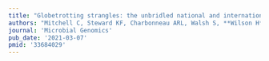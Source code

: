 ```yaml
---
title: "Globetrotting strangles: the unbridled national and international transmission of Streptococcus equi between horses"
authors: "Mitchell C, Steward KF, Charbonneau ARL, Walsh S, **Wilson H**, Timoney JF, Wernery U, Joseph M, Craig D, van Maanen K, Hoogkamer-van Gennep A, Leon A, Witkowski L, Rzewuska M, Stefańska I, Żychska M, van Loon G, Cursons R, Patty O, Acke E, Gilkerson JR, El-Hage C, Allen J, Bannai H, Kinoshita Y, Niwa H, Becú T, Pringle J, Guss B, Böse R, Abbott Y, Katz L, Leggett B, Buckley TC, Blum SE, Cruz López F, Fernández Ros A, Marotti Campi MC, Preziuso S, Robinson C, Newton JR, Schofield E, Brooke B, Boursnell M, de Brauwere N, Kirton R, Barton CK, Abudahab K, Taylor B, Yeats CA, Goater R, Aanensen DM, Harris SR, **Parkhill J**, Holden MTG, Waller AS."
journal: 'Microbial Genomics'
pub_date: '2021-03-07'
pmid: '33684029'
---
```

